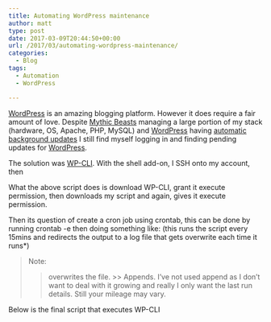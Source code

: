 ```yaml
---
title: Automating WordPress maintenance
author: matt
type: post
date: 2017-03-09T20:44:50+00:00
url: /2017/03/automating-wordpress-maintenance/
categories:
  - Blog
tags:
  - Automation
  - WordPress

---
```

<a href="https://wordpress.org/" target="_blank" rel="nofollow">WordPress</a> is an amazing blogging platform. However it does require a fair amount of love. Despite <a href="https://www.mythic-beasts.com/" target="_blank" rel="nofollow">Mythic Beasts</a> managing a large portion of my stack (hardware, OS, Apache, PHP, MySQL) and <a href="https://wordpress.org/" target="_blank" rel="nofollow">WordPress</a> having <a href="https://codex.wordpress.org/Configuring_Automatic_Background_Updates" target="_blank" rel="nofollow">automatic background updates</a> I still find myself logging in and finding pending updates for <a href="https://wordpress.org/" target="_blank" rel="nofollow">WordPress</a>.

The solution was <a href="http://wp-cli.org/" target="_blank" rel="nofollow">WP-CLI</a>. With the shell add-on, I SSH onto my account, then

<div class="gist-oembed" data-gist="matt40k/8efec92c6568a4f363be595568366970.json?file=setup">
</div>

What the above script does is download WP-CLI, grant it execute permission, then downloads my script and again, gives it execute permission.

Then its question of create a cron job using crontab, this can be done by running crontab -e then doing something like: (this runs the script every 15mins and redirects the output to a log file that gets overwrite each time it runs*)

<div class="gist-oembed" data-gist="matt40k/8efec92c6568a4f363be595568366970.json?file=crontab">
</div>

> Note:
> 
> > overwrites the file. >> Appends. I&#8217;ve not used append as I don&#8217;t want to deal with it growing and really I only want the last run details. Still your mileage may vary.

Below is the final script that executes WP-CLI

<div class="gist-oembed" data-gist="matt40k/8efec92c6568a4f363be595568366970.json?file=wp_update.sh">
</div>

&nbsp;
